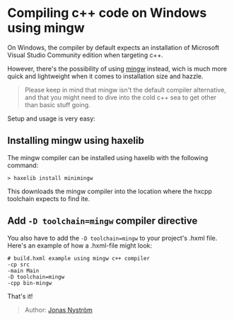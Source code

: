 [tags]: / "cpp,compiler"

# Compiling c++ code on Windows using mingw

On Windows, the compiler by default expects an installation of Microsoft Visual Studio Community edition when targeting c++. 

However, there's the possibility of using [mingw](http://www.mingw.org/) instead, wich is much more quick and lightweight when it comes to installation size and hazzle. 

> Please keep in mind that mingw isn't the default compiler alternative, and that you might need to dive into the cold c++ sea to get other than basic stuff going. 

Setup and usage is very easy:

## Installing mingw using haxelib

The mingw compiler can be installed using haxelib with the following command:

`> haxelib install minimingw`

This downloads the mingw compiler into the location where the hxcpp toolchain expects to find ite.

## Add `-D toolchain=mingw` compiler directive

You also have to add the `-D toolchain=mingw` to your project's .hxml file. Here's an example of how a .hxml-file might look:

```
# build.hxml example using mingw c++ compiler
-cp src
-main Main
-D toolchain=mingw
-cpp bin-mingw
```

That's it!

> Author: [Jonas Nyström](https://github.com/cambiata)
